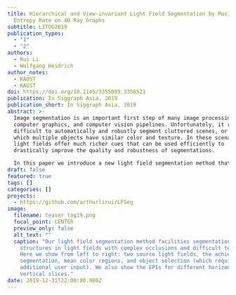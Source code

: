 ```yaml
---
title: Hierarchical and View-invariant Light Field Segmentation by Maximizing
  Entropy Rate on 4D Ray Graphs
subtitle: LITOG2019
publication_types:
  - "1"
  - "2"
authors:
  - Rui Li
  - Wolfgang Heidrich
author_notes:
  - KAUST
  - KAUST
doi: https://doi.org/10.1145/3355089.3356521
publication: In Siggraph Asia, 2019
publication_short: In Siggraph Asia, 2019
abstract: >-
  Image segmentation is an important first step of many image processing,
  computer graphics, and computer vision pipelines. Unfortunately, it remains
  difficult to automatically and robustly segment cluttered scenes, or scenes in
  which multiple objects have similar color and texture. In these scenarios,
  light fields offer much richer cues that can be used efficiently to
  drastically improve the quality and robustness of segmentations.

  In this paper we introduce a new light field segmentation method that respects texture appearance, depth consistency, as well as occlusion, and creates well-shaped segments that are robust under viewpoint changes. Furthermore, our segmentation is hierarchical, i.e. with a single optimization, a whole hierarchy of segmentations with different numbers of regions is available. All this is achieved with a submodular objective function that
draft: false
featured: true
tags: []
categories: []
projects:
  - https://github.com/arthurlirui/LFSeg
image:
  filename: teaser_tog19.png
  focal_point: CENTER
  preview_only: false
  alt_text: ""
  caption: "Our light field segmentation method facilities segmentation of fine
    structures in light fields with complex occlusions and difficult textures.
    Here we show from left to right: two source light fields, the achieved
    segmentation, mean color regions, and object selection (which requires
    additional user input). We also show the EPIs for different horizontal and
    vertical slices."
date: 2019-12-31T22:00:00.000Z
---
```

